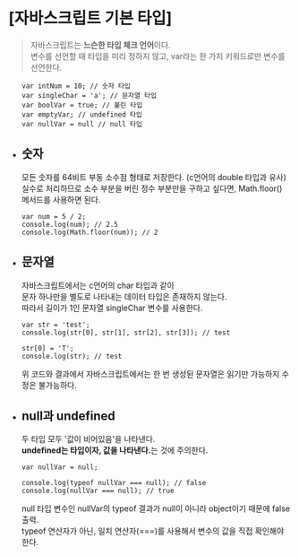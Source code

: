 # [자바스크립트 기본 타입]
> 자바스크립트는 <b>느슨한 타입 체크 언어</b>이다.<br>
변수를 선언할 때 타입을 미리 정하지 않고, var라는 한 가지 키워드로만 변수를 선언한다.


<ul>

```
var intNum = 10; // 숫자 타입
var singleChar = 'a'; // 문자열 타입
var boolVar = true; // 불린 타입
var emptyVar; // undefined 타입
var nullVar = null // null 타입
```



<li><h2>숫자</h2>
모든 숫자를 64비트 부동 소수점 형태로 저장한다. (c언어의 double 타입과 유사) <br>
실수로 처리하므로 소수 부분을 버린 정수 부분만을 구하고 싶다면, Math.floor() 메서드를 사용하면 된다.

```
var num = 5 / 2;
console.log(num); // 2.5
console.log(Math.floor(num)); // 2
```

</li>
<li><h2>문자열</h2>
자바스크립트에서는 c언어의 char 타입과 같이<br>
문자 하나만을 별도로 나타내는 데이터 타입은 존재하지 않는다.<br>
따라서 길이가 1인 문자열 singleChar 변수를 사용한다.

```
var str = 'test';
console.log(str[0], str[1], str[2], str[3]); // test

str[0] = 'T';
console.log(str); // test
```

위 코드와 결과에서 
자바스크립트에서는 한 번 생성된 문자열은 읽기만 가능하지 수정은 불가능하다.
</li>
<li><h2>null과 undefined</h2>
두 타입 모두 '값이 비어있음'을 나타낸다.<br>
<b>undefined는 타입이자, 값을 나타낸다.</b>는 것에 주의한다.<br>

```
var nullVar = null;

console.log(typeof nullVar === null); // false
console.log(nullVar === null); // true
```

null 타입 변수인 nullVar의 typeof 결과가 null이 아니라 object이기 때문에 false 출력.<br>
typeof 연산자가 아닌, 일치 연산자(===)를 사용해서 변수의 값을 직접 확인해야 한다.
</li>
</ul>
